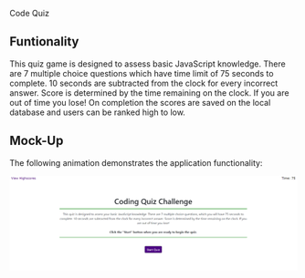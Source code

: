 Code Quiz 

## Funtionality 

This quiz game is designed to assess basic JavaScript knowledge. There are 7 multiple choice questions which have time limit of 75 seconds to complete. 10 seconds are subtracted from the clock for every incorrect answer. Score is determined by the time remaining on the clock. If you are out of time you lose! On completion the scores are saved on the local database and users can be ranked high to low.

## Mock-Up

The following animation demonstrates the application functionality:

![A user clicks through an interactive coding quiz, then enters initials to save the high score before resetting and starting over.](./Assets/code_quiz.PNG)



